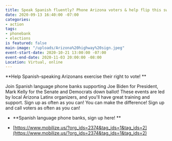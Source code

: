 ```yaml
---
title: Speak Spanish fluently? Phone Arizona voters & help flip this swing state!
date: 2020-09-13 16:40:00 -07:00
categories:
- action
tags:
- phonebank
- elections
is featured: false
main-image: "/uploads/Arizona%20highway%20sign.jpeg"
event-start-date: 2020-10-21 13:00:00 -07:00
event-end-date: 2020-11-03 20:00:00 -08:00
Location: Virtual, online
---
```


\*\*Help Spanish-speaking Arizonans exercise their right to vote! \*\*

Join Spanish language phone banks supporting Joe Biden for President, Mark Kelly for the Senate and Democrats down ballot! These events are led by local Arizona Latinx organizers, and you'll have great training and support. Sign up as often as you can! You can make the difference! Sign up and call voters as often as you can! 

* **Spanish language phone banks, sign up here! **

* [https://www.mobilize.us/?org_ids=2374&tag_ids=1&tag_ids=2](https://www.mobilize.us/?org_ids=2374&tag_ids=1&tag_ids=2)